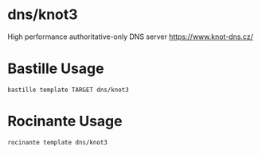 # dns/knot3
High performance authoritative-only DNS server
https://www.knot-dns.cz/

# Bastille Usage
```shell
bastille template TARGET dns/knot3
```

# Rocinante Usage
```shell
rocinante template dns/knot3
```
